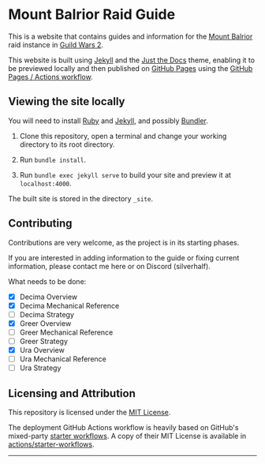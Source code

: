 # Mount Balrior Raid Guide

This is a website that contains guides and information for the [Mount Balrior](https://wiki.guildwars2.com/wiki/Mount_Balrior) raid instance in [Guild Wars 2](https://www.guildwars2.com).

This website is built using [Jekyll] and the [Just the Docs] theme, enabling it to be previewed locally and then published on [GitHub Pages] using the [GitHub Pages / Actions workflow].

## Viewing the site locally

You will need to install [Ruby](https://www.ruby-lang.org) and [Jekyll], and possibly [Bundler].

1.  Clone this repository, open a terminal and change your working directory to its root directory.

2.  Run `bundle install`.

3.  Run `bundle exec jekyll serve` to build your site and preview it at `localhost:4000`.

The built site is stored in the directory `_site`.

## Contributing

Contributions are very welcome, as the project is in its starting phases.

If you are interested in adding information to the guide or fixing current information, please contact me here or on Discord (silverhalf).

What needs to be done:
- [x] Decima Overview
- [x] Decima Mechanical Reference
- [ ] Decima Strategy
- [x] Greer Overview
- [ ] Greer Mechanical Reference
- [ ] Greer Strategy
- [x] Ura Overview
- [ ] Ura Mechanical Reference
- [ ] Ura Strategy

## Licensing and Attribution

This repository is licensed under the [MIT License].

The deployment GitHub Actions workflow is heavily based on GitHub's mixed-party [starter workflows]. A copy of their MIT License is available in [actions/starter-workflows].

----


[Jekyll]: https://jekyllrb.com
[Just the Docs]: https://just-the-docs.github.io/just-the-docs/
[GitHub Pages]: https://docs.github.com/en/pages
[GitHub Pages / Actions workflow]: https://github.blog/changelog/2022-07-27-github-pages-custom-github-actions-workflows-beta/
[Bundler]: https://bundler.io
[MIT License]: https://en.wikipedia.org/wiki/MIT_License
[starter workflows]: https://github.com/actions/starter-workflows/blob/main/pages/jekyll.yml
[actions/starter-workflows]: https://github.com/actions/starter-workflows/blob/main/LICENSE
